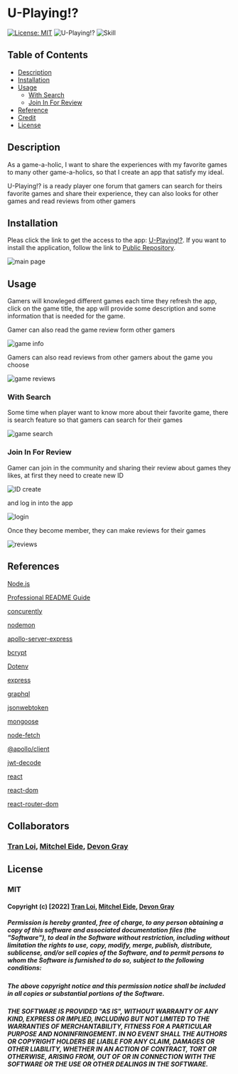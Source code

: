 # U-Playing!?

[![License: MIT](https://img.shields.io/badge/License-MIT-yellow.svg)](https://opensource.org/licenses/MIT)
![U-Playing!?](https://img.shields.io/badge/Game--a--holic-U--Playing!%3F-blue)
![Skill](https://img.shields.io/badge/Skill%20included-npm%20HTML%20CSS%20JAVA-blue)

## Table of Contents

* [Description](#description)
* [Installation](#installation)
* [Usage](#usage)
    * [With Search](#With-Search)
    * [Join In For Review](#Join-In-For-Review)
* [Reference](#references)
* [Credit](#credit)
* [License](#license)

## Description
As a game-a-holic, I want to share the experiences with my favorite games to many other game-a-holics, so that I create an app that satisfy my ideal.

U-Playing!? is a ready player one forum that gamers can search for theirs favorite games and share their experience, they can also looks for other games and read reviews from other gamers

## Installation
Pleas click the link to get the access to the app: [U-Playing!?](https://enigmatic-reaches-24986.herokuapp.com/).
If you want to install the application, follow the link to [Public Repository](https://github.com/LoiT1020/U-Playing).

![main page ](./assets/images/main.PNG)

## Usage
Gamers will knowleged different games each time they refresh the app, click on the game title, the app will provide some description and some information that is needed for the game.

Gamer can also read the game review form other gamers

![game info](./assets/images/game%20info.PNG)

Gamers can also read reviews from other gamers about the game you choose

![game reviews](./assets/images/reviews.PNG)

### With Search
Some time when player want to know more about their favorite game, there is search feature so that gamers can search for their games

![game search](./assets/images/game%20search.PNG)

### Join In For Review
Gamer can join in the community and sharing their review about games they likes, at first they need to create new ID 

![ID create](./assets/images/signup.PNG)

and log in into the app

![ login](./assets/images/log%20in.PNG)


Once they become member, they can make reviews for their games

![reviews](./assets/images/reviews.PNG)



## References

[Node.js](https://nodejs.org/api/path.html)

[Professional README Guide](https://coding-boot-camp.github.io/full-stack/github/professional-readme-guide)

[concurently](https://www.npmjs.com/package/concurrently)

[nodemon](https://www.npmjs.com/package/nodemon)

[apollo-server-express](https://www.npmjs.com/package/apollo-server-express)

[bcrypt](https://www.npmjs.com/package/bcrypt)

[Dotenv](https://www.npmjs.com/package/dotenv)

[express](https://www.npmjs.com/package/express)

[graphql](https://www.npmjs.com/package/graphql)

[jsonwebtoken](https://www.npmjs.com/package/jsonwebtoken)

[mongoose](https://www.npmjs.com/package/mongoose)

[node-fetch](https://www.npmjs.com/search?q=node-fetch)

[@apollo/client](https://www.npmjs.com/package/@apollo/client)

[jwt-decode](https://www.npmjs.com/package/jwt-decode)

[react](https://www.npmjs.com/package/jwt-decode)

[react-dom](https://www.npmjs.com/package/react-dom)

[react-router-dom](https://www.npmjs.com/package/react-router-dom)

## Collaborators
###  [Tran Loi], [Mitchel Eide], [Devon Gray]

## License
### MIT

#### Copyright (c) [2022] [Tran Loi], [Mitchel Eide], [Devon Gray]

##### Permission is hereby granted, free of charge, to any person obtaining a copy of this software and associated documentation files (the "Software"), to deal in the Software without restriction, including without limitation the rights to use, copy, modify, merge, publish, distribute, sublicense, and/or sell copies of the Software, and to permit persons to whom the Software is furnished to do so, subject to the following conditions:

##### The above copyright notice and this permission notice shall be included in all copies or substantial portions of the Software.

##### THE SOFTWARE IS PROVIDED "AS IS", WITHOUT WARRANTY OF ANY KIND, EXPRESS OR IMPLIED, INCLUDING BUT NOT LIMITED TO THE WARRANTIES OF MERCHANTABILITY, FITNESS FOR A PARTICULAR PURPOSE AND NONINFRINGEMENT. IN NO EVENT SHALL THE AUTHORS OR COPYRIGHT HOLDERS BE LIABLE FOR ANY CLAIM, DAMAGES OR OTHER LIABILITY, WHETHER IN AN ACTION OF CONTRACT, TORT OR OTHERWISE, ARISING FROM, OUT OF OR IN CONNECTION WITH THE SOFTWARE OR THE USE OR OTHER DEALINGS IN THE SOFTWARE.


[Tran Loi]:https://github.com/LoiT1020
[Mitchel Eide]:https://github.com/mitchmneide
[Devon Gray]:https://github.com/LoiT1020



